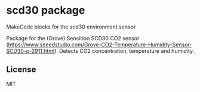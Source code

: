 # scd30 package

MakeCode blocks for the scd30 environment sensor

Package for the (Grove) Sensirion SCD30 CO2 sensor (https://www.seeedstudio.com/Grove-CO2-Temperature-Humidity-Sensor-SCD30-p-2911.html).
Detects CO2 concentration, temperature and humidity.

## License

MIT
